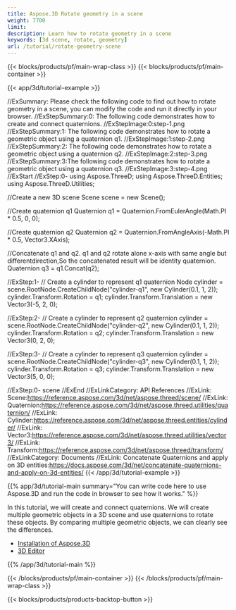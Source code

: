 ```yaml
---
title: Aspose.3D Rotate geometry in a scene
weight: 7700
limit: 
description: Learn how to rotate geometry in a scene
keywords: [3d scene, rotate, geometry]
url: /tutorial/rotate-geometry-scene
---
```


{{< blocks/products/pf/main-wrap-class >}}
{{< blocks/products/pf/main-container >}}

{{< app/3d/tutorial-example >}}


//ExSummary: Please check the following code to find out how to rotate geometry in a scene, you can modify the code and run it directly in your browser.
//ExStepSummary:0: The following code demonstrates how to create and connect quaternions.
//ExStepImage:0:step-1.png
//ExStepSummary:1: The following code demonstrates how to rotate a geometric object using a quaternion q1.
//ExStepImage:1:step-2.png
//ExStepSummary:2: The following code demonstrates how to rotate a geometric object using a quaternion q2.
//ExStepImage:2:step-3.png
//ExStepSummary:3:The following code demonstrates how to rotate a geometric object using a quaternion q3.
//ExStepImage:3:step-4.png
//ExStart
//ExStep:0-
using Aspose.ThreeD;
using Aspose.ThreeD.Entities;
using Aspose.ThreeD.Utilities;

//Create a new 3D scene
Scene scene = new Scene();

//Create quaternion q1
 Quaternion q1 = Quaternion.FromEulerAngle(Math.PI * 0.5, 0, 0);

//Create quaternion q2
Quaternion q2 = Quaternion.FromAngleAxis(-Math.PI * 0.5, Vector3.XAxis);

//Concatenate q1 and q2. q1 and q2 rotate alone x-axis with same angle but differentdirection,So the concatenated result will be identity quaternion. 
Quaternion q3 = q1.Concat(q2);

//ExStep:1-
// Create a cylinder to represent q1 quaternion
Node cylinder = scene.RootNode.CreateChildNode("cylinder-q1", new Cylinder(0.1, 1, 2));
cylinder.Transform.Rotation = q1;
cylinder.Transform.Translation = new Vector3(-5, 2, 0);

//ExStep:2-
// Create a cylinder to represent q2 quaternion
cylinder = scene.RootNode.CreateChildNode("cylinder-q2", new Cylinder(0.1, 1, 2));
cylinder.Transform.Rotation = q2;
cylinder.Transform.Translation = new Vector3(0, 2, 0);

//ExStep:3-
// Create a cylinder to represent q3 quaternion
cylinder = scene.RootNode.CreateChildNode("cylinder-q3", new Cylinder(0.1, 1, 2));
cylinder.Transform.Rotation = q3;
cylinder.Transform.Translation = new Vector3(5, 0, 0);

//ExStep:0-
scene
//ExEnd
//ExLinkCategory: API References
//ExLink: Scene:https://reference.aspose.com/3d/net/aspose.threed/scene/
//ExLink: Quaternion:https://reference.aspose.com/3d/net/aspose.threed.utilities/quaternion/
//ExLink: Cylinder:https://reference.aspose.com/3d/net/aspose.threed.entities/cylinder/
//ExLink: Vector3:https://reference.aspose.com/3d/net/aspose.threed.utilities/vector3/
//ExLink: Transform:https://reference.aspose.com/3d/net/aspose.threed/transform/
//ExLinkCategory: Documents
//ExLink: Concatenate Quaternions and apply on 3D entities:https://docs.aspose.com/3d/net/concatenate-quaternions-and-apply-on-3d-entities/
{{< /app/3d/tutorial-example >}}

{{% app/3d/tutorial-main summary="You can write code here to use Aspose.3D and run the code in browser to see how it works." %}}

In this tutorial, we will create and connect quaternions. We will create multiple geometric objects in a 3D scene and use quaternions to rotate these objects. By comparing multiple geometric objects, we can clearly see the differences.

* [Installation of Aspose.3D](https://docs.aspose.com/3d/net/installation/)
* [3D Editor](https://products.aspose.app/3d/editor/)


{{% /app/3d/tutorial-main %}}

{{< /blocks/products/pf/main-container >}}
{{< /blocks/products/pf/main-wrap-class >}}

{{< blocks/products/products-backtop-button >}}

